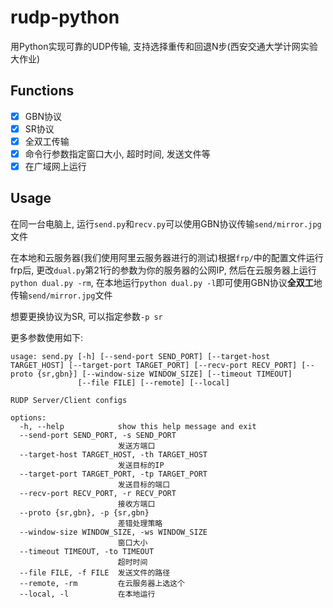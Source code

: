 # rudp-python

用Python实现可靠的UDP传输, 支持选择重传和回退N步(西安交通大学计网实验大作业)

## Functions

- [x] GBN协议
- [x] SR协议
- [x] 全双工传输
- [x] 命令行参数指定窗口大小, 超时时间, 发送文件等
- [x] 在广域网上运行

## Usage

在同一台电脑上, 运行`send.py`和`recv.py`可以使用GBN协议传输`send/mirror.jpg`文件

在本地和云服务器(我们使用阿里云服务器进行的测试)根据`frp/`中的配置文件运行frp后, 更改`dual.py`第21行的参数为你的服务器的公网IP, 然后在云服务器上运行`python dual.py -rm`, 在本地运行`python dual.py -l`即可使用GBN协议**全双工**地传输`send/mirror.jpg`文件

想要更换协议为SR, 可以指定参数`-p sr`

更多参数使用如下:

```shell
usage: send.py [-h] [--send-port SEND_PORT] [--target-host TARGET_HOST] [--target-port TARGET_PORT] [--recv-port RECV_PORT] [--proto {sr,gbn}] [--window-size WINDOW_SIZE] [--timeout TIMEOUT]
               [--file FILE] [--remote] [--local]

RUDP Server/Client configs

options:
  -h, --help            show this help message and exit
  --send-port SEND_PORT, -s SEND_PORT
                        发送方端口
  --target-host TARGET_HOST, -th TARGET_HOST
                        发送目标的IP
  --target-port TARGET_PORT, -tp TARGET_PORT
                        发送目标的端口
  --recv-port RECV_PORT, -r RECV_PORT
                        接收方端口
  --proto {sr,gbn}, -p {sr,gbn}
                        差错处理策略
  --window-size WINDOW_SIZE, -ws WINDOW_SIZE
                        窗口大小
  --timeout TIMEOUT, -to TIMEOUT
                        超时时间
  --file FILE, -f FILE  发送文件的路径
  --remote, -rm         在云服务器上选这个
  --local, -l           在本地运行
```
